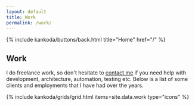 ```yaml
---
layout: default
title: Work
permalink: /work/
---
```


<article>
  {% include kankoda/buttons/back.html title="Home" href="/" %}

  <h1>Work</h1>
  
  <p>
    I do freelance work, so don't hesitate to <a href="mailto:{{site.email}}">contact me</a> if you need help with development, architecture, automation, testing etc. Below is a list of some clients and employments that I have had over the years. 
  </p>
</article>

{% include kankoda/grids/grid.html items=site.data.work type="icons" %}